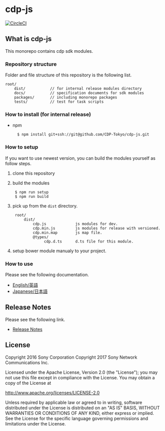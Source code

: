 ﻿# cdp-js

[![CircleCI](https://circleci.com/gh/CDP-Tokyo/cdp-js.svg?style=shield&circle-token=8d7cd7705fe4195f8110e82a76682c11b825dd67)](https://circleci.com/gh/CDP-Tokyo/cdp-js)

## What is cdp-js

This monorepo contains cdp sdk modules.


### Repository structure

Folder and file structure of this repository is the following list.

    root/
        dist/           // for internal release modules directory
        docs/           // specification documents for sdk modules
        packages/       // including monorepo packages
        tests/          // test for task scripts


### How to install (for internal release)

* npm

        $ npm install git+ssh://git@github.com/CDP-Tokyo/cdp-js.git

### How to setup

If you want to use newest version, you can build the modules yourself as follow steps.

1. clone this repository

2. build the modules

        $ npm run setup
        $ npm run build

3. pick up from the `dist` directory.

        root/
            dist/
                cdp.js             js modules for dev.
                cdp.min.js         js modules for release with versioned.
                cdp.min.map        js map file.
                @types/
                     cdp.d.ts      d.ts file for this module.

4. setup bower module manualy to your project.


### How to use
Please see the following documentation.

- [English/英語](docs/en)
- [Japanese/日本語](docs/jp)

## Release Notes
Please see the following link.

- [Release Notes](RELEASENOTE.md)


## License

Copyright 2016 Sony Corporation
Copyright 2017 Sony Network Communications Inc.

Licensed under the Apache License, Version 2.0 (the "License");
you may not use this file except in compliance with the License.
You may obtain a copy of the License at

   http://www.apache.org/licenses/LICENSE-2.0

Unless required by applicable law or agreed to in writing, software
distributed under the License is distributed on an "AS IS" BASIS,
WITHOUT WARRANTIES OR CONDITIONS OF ANY KIND, either express or implied.
See the License for the specific language governing permissions and
limitations under the License.
